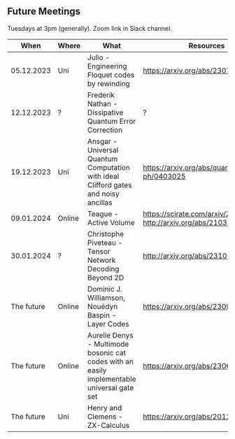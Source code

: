## Future Meetings

Tuesdays at 3pm (generally). Zoom link in Slack channel.

| When       | Where | What                                                                                        | Resources                                                            |
|------------| --- |---------------------------------------------------------------------------------------------|----------------------------------------------------------------------|  
| 05.12.2023 | Uni | Julio - Engineering Floquet codes by rewinding                                              | https://arxiv.org/abs/2307.13668                                     |
| 12.12.2023 | ? | Frederik Nathan - Dissipative Quantum Error Correction | ? |
| 19.12.2023 | Uni | Ansgar - Universal Quantum Computation with ideal Clifford gates and noisy ancillas | https://arxiv.org/abs/quant-ph/0403025                               |
| 09.01.2024 | Online | Teague - Active Volume                                                                      | https://scirate.com/arxiv/2211.15465, http://arxiv.org/abs/2103.08612 |
| 30.01.2024 | ? | Christophe Piveteau - Tensor Network Decoding Beyond 2D | http://arxiv.org/abs/2310.10722 |
| The future | Online | Dominic J. Williamson, Nouédyn Baspin - Layer Codes                                         | https://arxiv.org/abs/2309.16503                                     |
| The future | Online | Aurelie Denys - Multimode bosonic cat codes with an easily implementable universal gate set | https://arxiv.org/abs/2306.11621                                     |
| The future | Uni | Henry and Clemens - ZX-Calculus                                                             | https://arxiv.org/abs/2012.13966                                     |
